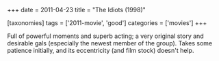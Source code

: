 +++
date = 2011-04-23
title = "The Idiots (1998)"

[taxonomies]
tags = ['2011-movie', 'good']
categories = ['movies']
+++

Full of powerful moments and superb acting; a very original story and
desirable gals (especially the newest member of the group). Takes some
patience initially, and its eccentricity (and film stock) doesn't help.
